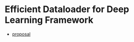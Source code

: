 # Efficient Dataloader for Deep Learning Framework

- [proposal](https://github.com/VertexC/VertexC.github.io/tree/main/docs/proposal)

